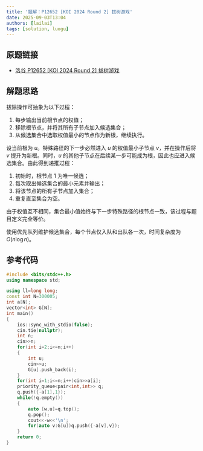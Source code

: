 ```yaml
---
title: '题解：P12652 [KOI 2024 Round 2] 拔树游戏'
date: 2025-09-03T13:04
authors: [lailai]
tags: [solution, luogu]
---
```


## 原题链接

- [洛谷 P12652 [KOI 2024 Round 2] 拔树游戏](https://www.luogu.com.cn/problem/P12652)

<!-- truncate -->

## 解题思路

拔除操作可抽象为以下过程：

1. 每步输出当前根节点的权值；
2. 移除根节点，并将其所有子节点加入候选集合；
3. 从候选集合中选取权值最小的节点作为新根，继续执行。

设当前根为 $u$。特殊路径的下一步必然进入 $u$ 的权值最小子节点 $v$，并在操作后将 $v$ 提升为新根。同时，$u$ 的其他子节点在后续某一步可能成为根，因此也应进入候选集合。由此得到递推过程： 

1. 初始时，根节点 $1$ 为唯一候选；  
2. 每次取出候选集合的最小元素并输出；  
3. 将该节点的所有子节点加入集合；  
4. 重复直至集合为空。  

由于权值互不相同，集合最小值始终与下一步特殊路径的根节点一致，该过程与题目定义完全等价。  

使用优先队列维护候选集合，每个节点仅入队和出队各一次，时间复杂度为 $O(n \log n)$。

## 参考代码

```cpp
#include <bits/stdc++.h>
using namespace std;

using ll=long long;
const int N=300005;
int a[N];
vector<int> G[N];
int main()
{
	ios::sync_with_stdio(false);
	cin.tie(nullptr);
	int n;
	cin>>n;
	for(int i=2;i<=n;i++)
	{
		int u;
		cin>>u;
		G[u].push_back(i);
	}
	for(int i=1;i<=n;i++)cin>>a[i];
	priority_queue<pair<int,int>> q;
	q.push({-a[1],1});
	while(!q.empty())
	{
		auto [w,u]=q.top();
		q.pop();
		cout<<-w<<'\n';
		for(auto v:G[u])q.push({-a[v],v});
	}
	return 0;
}
```
